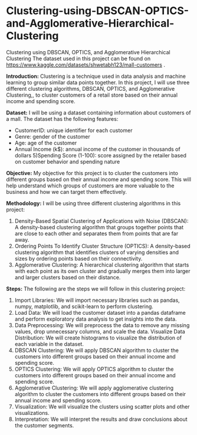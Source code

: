 # Clustering-using-DBSCAN-OPTICS-and-Agglomerative-Hierarchical-Clustering

Clustering using DBSCAN, OPTICS, and Agglomerative Hierarchical Clustering
The dataset used in this project can be found on https://www.kaggle.com/datasets/shwetabh123/mall-customers .

**Introduction:**
Clustering is a technique used in data analysis and machine learning to group similar data points together. In this project, I will use three different clustering algorithms, DBSCAN, OPTICS, and Agglomerative Clustering,, to cluster customers of a retail store based on their annual income and spending score.

**Dataset:**
I will be using a dataset containing information about customers of a mall. The dataset has the following features:
- CustomerID: unique identifier for each customer
- Genre: gender of the customer
- Age: age of the customer
- Annual Income (k$): annual income of the customer in thousands of dollars 5)Spending Score (1-100): score assigned by the retailer based on customer behavior and spending nature

**Objective:**
My objective for this project is to cluster the customers into different groups based on their annual income and spending score. This will help understand which groups of customers are more valuable to the business and how we can target them effectively.

**Methodology:**
I will be using three different clustering algorithms in this project:
1. Density-Based Spatial Clustering of Applications with Noise (DBSCAN): A density-based clustering algorithm that groups together points that are close to each other and separates them from points that are far away.
2. Ordering Points To Identify Cluster Structure (OPTICS): A density-based clustering algorithm that identifies clusters of varying densities and sizes by ordering points based on their connectivity.
3. Agglomerative Clustering: A hierarchical clustering algorithm that starts with each point as its own cluster and gradually merges them into larger and larger clusters based on their distance.

**Steps:**
The following are the steps we will follow in this clustering project:
1. Import Libraries: We will import necessary libraries such as pandas, numpy, matplotlib, and scikit-learn to perform clustering.
2. Load Data: We will load the customer dataset into a pandas dataframe and perform exploratory data analysis to get insights into the data.
3. Data Preprocessing: We will preprocess the data to remove any missing values, drop unnecessary columns, and scale the data. Visualize Data Distribution: We will create histograms to visualize the distribution of each variable in the dataset.
4. DBSCAN Clustering: We will apply DBSCAN algorithm to cluster the customers into different groups based on their annual income and spending score.
5. OPTICS Clustering: We will apply OPTICS algorithm to cluster the customers into different groups based on their annual income and spending score.
6. Agglomerative Clustering: We will apply agglomerative clustering algorithm to cluster the customers into different groups based on their annual income and spending score.
7. Visualization: We will visualize the clusters using scatter plots and other visualizations.
8. Interpretation: We will interpret the results and draw conclusions about the customer segments.
